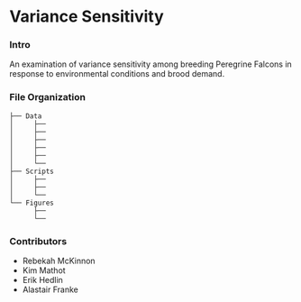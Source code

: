 # Variance Sensitivity

### Intro
An examination of variance sensitivity among breeding Peregrine Falcons in response to environmental conditions and brood demand.

### File Organization

```
├── Data
│     ├── 
│     ├── 
│     ├── 
│     ├── 
│     ├── 
│     └── 
├── Scripts 
│     ├──   
│     ├── 
│     └── 
└── Figures
      ├── 
      └── 

```


### Contributors
* Rebekah McKinnon
* Kim Mathot
* Erik Hedlin
* Alastair Franke

